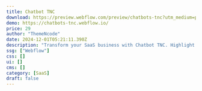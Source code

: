```yaml
---
title: Chatbot TNC
download: https://preview.webflow.com/preview/chatbots-tnc?utm_medium=preview_link&utm_source=designer&utm_content=chatbots-tnc&preview=5bd283221b91d32946eceb032b274288&workflow=preview
demo: https://chatbots-tnc.webflow.io/
price: 29
author: "ThemeNcode"
date: 2024-12-01T05:21:11.390Z
description: "Transform your SaaS business with Chatbot TNC. Highlight your SaaS product, app preview page or customer support automation. Make your marketing platform more effective."
ssg: ["Webflow"]
css: []
ui: []
cms: []
category: [SaaS]
draft: false
---
```

